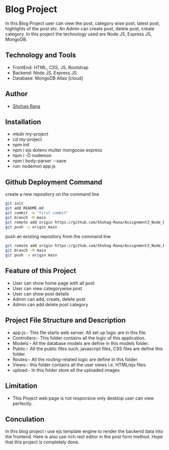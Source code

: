 
# Blog Project 

In this Blog Project user can view the post, category wise post, latest post, highlights of the post etc. An Admin can create post, delete post, create category. In this project the technology used are Node JS, Express JS, MongoDB.



## Technology and Tools

 - FrontEnd: HTML, CSS, JS, Bootstrap
 - Backend: Node JS, Express JS
 - Database: MongoDB Atlas [cloud]


## Author

- [Shohag Rana](https://github.com/Shohag-Rana)


## Installation

 - mkdir my-project
 - cd my-project
 - npm init
 - npm i ejs dotenv multer mongoose express
 - npm i -D nodemon
 - npm i body-parser --save
 - run: nodemon app.js


## Github Deployment Command

create a new repository on the command line

```bash
git init
git add README.md
git commit -m "first commit"
git branch -M main
git remote add origin https://github.com/Shohag-Rana/Assignment3_Node_Express_MongoDB.git
git push -u origin main
```
push an existing repository from the command line

```bash
git remote add origin https://github.com/Shohag-Rana/Assignment3_Node_Express_MongoDB.git
git branch -M main
git push -u origin main
```

## Feature of this Project

- User can show home page with all post
- User can view categorywise post
- User can show post details
- Admin can add, create, delete post
- Admin can add delete post category

## Project File Structure and Description
- app.js:- This file starts web server. All  set up logic are in this file.
- Controllers:- This folder contains all the logic of this application.
- Models:- All the database models are define in this models folder.
-  Public:- All the public files such, javascript files, CSS files are define this folder.
- Routes:- All the routing-related logic are define in this folder.
- Views:- this folder contains all the user views i.e. HTML/ejs files.
- upload:- In this folder store all the uploaded images




## Limitation
- This Project web page  is not responsive only desktop user can view perfectly.



## Conculation

In this blog project i use ejs template engine to render the backend data into the frontend. Here is also use rich rext editor in the post form method. Hope that this project is completely done.

